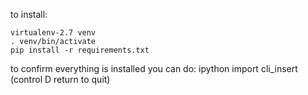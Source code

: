 to install:

    virtualenv-2.7 venv
    . venv/bin/activate
    pip install -r requirements.txt

to confirm everything is installed you can do:
    ipython
    import cli_insert
    (control D return to quit)

